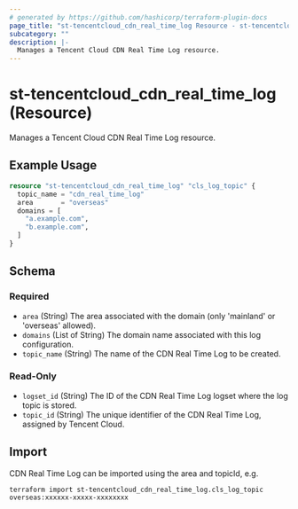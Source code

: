 ```yaml
---
# generated by https://github.com/hashicorp/terraform-plugin-docs
page_title: "st-tencentcloud_cdn_real_time_log Resource - st-tencentcloud"
subcategory: ""
description: |-
  Manages a Tencent Cloud CDN Real Time Log resource.
---
```


# st-tencentcloud_cdn_real_time_log (Resource)

Manages a Tencent Cloud CDN Real Time Log resource.

## Example Usage

```terraform
resource "st-tencentcloud_cdn_real_time_log" "cls_log_topic" {
  topic_name = "cdn_real_time_log"
  area       = "overseas"
  domains = [
    "a.example.com",
    "b.example.com",
  ]
}
```

<!-- schema generated by tfplugindocs -->
## Schema

### Required

- `area` (String) The area associated with the domain (only 'mainland' or 'overseas' allowed).
- `domains` (List of String) The domain name associated with this log configuration.
- `topic_name` (String) The name of the CDN Real Time Log to be created.

### Read-Only

- `logset_id` (String) The ID of the CDN Real Time Log logset where the log topic is stored.
- `topic_id` (String) The unique identifier of the CDN Real Time Log, assigned by Tencent Cloud.

## Import

CDN Real Time Log can be imported using the area and topicId, e.g.

```
terraform import st-tencentcloud_cdn_real_time_log.cls_log_topic overseas:xxxxxx-xxxxx-xxxxxxxx
```
